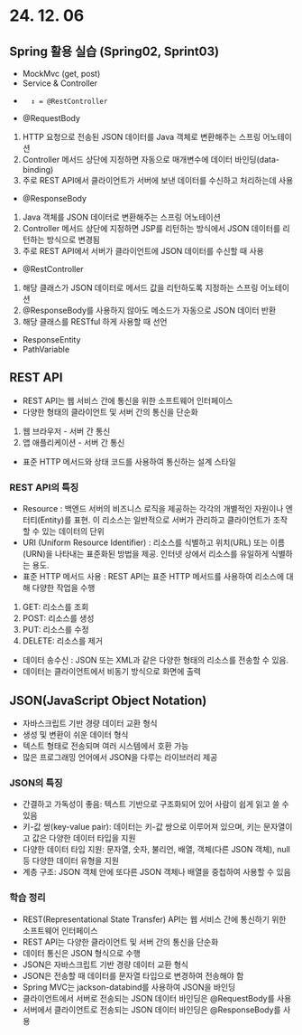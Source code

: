 # 24. 12. 06

## Spring 활용 실습 (Spring02, Sprint03)

* MockMvc (get, post)
* Service & Controller
*       ↕ = @RestController
* @RequestBody
1) HTTP 요청으로 전송된 JSON 데이터를 Java 객체로 변환해주는 스프링 어노테이션
2) Controller 메서드 상단에 지정하면 자동으로 매개변수에 데이터 바인딩(data-binding)
3) 주로 REST API에서 클라이언트가 서버에 보낸 데이터를 수신하고 처리하는데 사용

* @ResponseBody
1) Java 객체를 JSON 데이터로 변환해주는 스프링 어노테이션 
2) Controller 메서드 상단에 지정하면 JSP를 리턴하는 방식에서 JSON 데이터를 리턴하는 방식으로 변경됨
3) 주로 REST API에서 서버가 클라이언트에 JSON 데이터를 수신할 때 사용

* @RestController
1) 해당 클래스가 JSON 데이터로 메서드 값을 리턴하도록 지정하는 스프링 어노테이션
2) @ResponseBody를 사용하지 않아도 메소드가 자동으로 JSON 데이터 반환
3) 해당 클래스를 RESTful 하게 사용할 때 선언

* ResponseEntity
* PathVariable


## REST API
* REST API는 웹 서비스 간에 통신을 위한 소프트웨어 인터페이스
* 다양한 형태의 클라이언트 및 서버 간의 통신을 단순화
1) 웹 브라우저 - 서버 간 통신
2) 앱 애플리케이션 - 서버 간 통신
* 표준 HTTP 메서드와 상태 코드를 사용하여 통신하는 설계 스타일

### REST API의 특징
* Resource : 백엔드 서버의 비즈니스 로직을 제공하는 각각의 개별적인 자원이나 엔터티(Entity)를 표현. 이 리소스는 일반적으로 서버가 관리하고 클라이언트가 조작할 수 있는 데이터의 단위
* URI (Uniform Resource Identifier) : 리소스를 식별하고 위치(URL) 또는 이름(URN)을 나타내는 표준화된 방법을 제공. 인터넷 상에서 리소스를 유일하게 식별하는 용도.
* 표준 HTTP 메서드 사용 : REST API는 표준 HTTP 메서드를 사용하여 리소스에 대해 다양한 작업을 수행
1) GET: 리소스를 조회
2) POST: 리소스를 생성
3) PUT: 리소스를 수정
4) DELETE: 리소스를 제거
* 데이터 송수신 : JSON 또는 XML과 같은 다양한 형태의 리소스를 전송할 수 있음.
* 데이터는 클라이언트에서 비동기 방식으로 화면에 출력

## JSON(JavaScript Object Notation)
* 자바스크립트 기반 경량 데이터 교환 형식
* 생성 및 변환이 쉬운 데이터 형식 
* 텍스트 형태로 전송되며 여러 시스템에서 호환 가능
* 많은 프로그래밍 언어에서 JSON을 다루는 라이브러리 제공 

### JSON의 특징
* 간결하고 가독성이 좋음: 텍스트 기반으로 구조화되어 있어 사람이 쉽게 읽고 쓸 수 있음
* 키-값 쌍(key-value pair): 데이터는 키-값 쌍으로 이루어져 있으며, 키는 문자열이고 값은 다양한 데이터 타입을 지원
* 다양한 데이터 타입 지원: 문자열, 숫자, 불리언, 배열, 객체(다른 JSON 객체), null 등 다양한 데이터 유형을 지원
* 계층 구조: JSON 객체 안에 또다른 JSON 객체나 배열을 중첩하여 사용할 수 있음


### 학습 정리

* REST(Representational State Transfer) API는 웹 서비스 간에 통신하기 위한 소프트웨어 인터페이스
* REST API는 다양한 클라이언트 및 서버 간의 통신을 단순화
* 데이터 통신은 JSON 형식으로 수행
* JSON은 자바스크립트 기반 경량 데이터 교환 형식
* JSON은 전송할 때 데이터를 문자열 타입으로 변경하여 전송해야 함
* Spring MVC는 jackson-databind를 사용하여 JSON을 바인딩
* 클라이언트에서 서버로 전송되는 JSON 데이터 바인딩은 @RequestBody를 사용
* 서버에서 클라이언트로 전송되는 JSON 데이터 바인딩은 @ResponseBody를 사용
